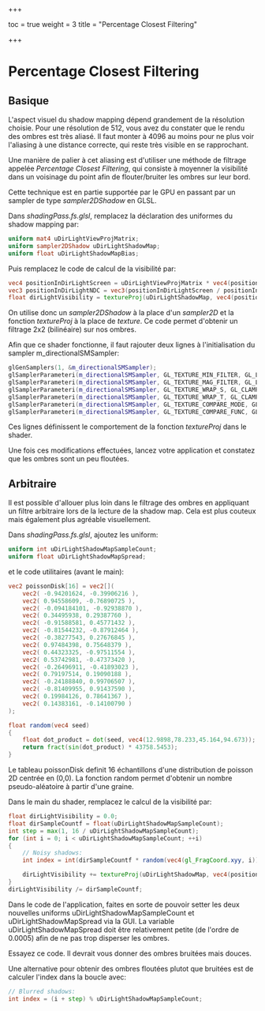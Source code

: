 +++

toc = true
weight = 3
title = "Percentage Closest Filtering"

+++

# Percentage Closest Filtering

## Basique

L'aspect visuel du shadow mapping dépend grandement de la résolution choisie. Pour une résolution de 512, vous avez du constater que le rendu des ombres est très aliasé. Il faut monter à 4096 au moins pour ne plus voir l'aliasing à une distance correcte, qui reste très visible en se rapprochant.

Une manière de palier à cet aliasing est d'utiliser une méthode de filtrage appelée *Percentage Closest Filtering*, qui consiste à moyenner la visibilité dans un voisinage du point afin de flouter/bruiter les ombres sur leur bord.

Cette technique est en partie supportée par le GPU en passant par un sampler de type *sampler2DShadow* en GLSL.

Dans *shadingPass.fs.glsl*, remplacez la déclaration des uniformes du shadow mapping par:

```glsl
uniform mat4 uDirLightViewProjMatrix;
uniform sampler2DShadow uDirLightShadowMap;
uniform float uDirLightShadowMapBias;
```

Puis remplacez le code de calcul de la visibilité par:

```glsl
vec4 positionInDirLightScreen = uDirLightViewProjMatrix * vec4(position, 1); // Compute fragment position in NDC space of light
vec3 positionInDirLightNDC = vec3(positionInDirLightScreen / positionInDirLightScreen.w) * 0.5 + 0.5; // Homogeneize + put between 0 and 1
float dirLightVisibility = textureProj(uDirLightShadowMap, vec4(positionInDirLightNDC.xy, positionInDirLightNDC.z - uDirLightShadowMapBias, 1.0), 0.0);
```

On utilise donc un *sampler2DShadow* à la place d'un *sampler2D* et la fonction *textureProj* à la place de *texture*. Ce code permet d'obtenir un filtrage 2x2 (bilinéaire) sur nos ombres.

Afin que ce shader fonctionne, il faut rajouter deux lignes à l'initialisation du sampler m_directionalSMSampler:

```cpp
glGenSamplers(1, &m_directionalSMSampler);
glSamplerParameteri(m_directionalSMSampler, GL_TEXTURE_MIN_FILTER, GL_LINEAR);
glSamplerParameteri(m_directionalSMSampler, GL_TEXTURE_MAG_FILTER, GL_LINEAR);
glSamplerParameteri(m_directionalSMSampler, GL_TEXTURE_WRAP_S, GL_CLAMP_TO_BORDER);
glSamplerParameteri(m_directionalSMSampler, GL_TEXTURE_WRAP_T, GL_CLAMP_TO_BORDER);
glSamplerParameteri(m_directionalSMSampler, GL_TEXTURE_COMPARE_MODE, GL_COMPARE_REF_TO_TEXTURE); // Cette ligne
glSamplerParameteri(m_directionalSMSampler, GL_TEXTURE_COMPARE_FUNC, GL_LEQUAL) // Et celle ci;
```

Ces lignes définissent le comportement de la fonction *textureProj* dans le shader.

Une fois ces modifications effectuées, lancez votre application et constatez que les ombres sont un peu floutées.

## Arbitraire

Il est possible d'allouer plus loin dans le filtrage des ombres en appliquant un filtre arbitraire lors de la lecture de la shadow map. Cela est plus couteux mais également plus agréable visuellement.

Dans *shadingPass.fs.glsl*, ajoutez les uniform:

```glsl
uniform int uDirLightShadowMapSampleCount;
uniform float uDirLightShadowMapSpread;
```

et le code utilitaires (avant le main):

```glsl
vec2 poissonDisk[16] = vec2[](
    vec2( -0.94201624, -0.39906216 ),
    vec2( 0.94558609, -0.76890725 ),
    vec2( -0.094184101, -0.92938870 ),
    vec2( 0.34495938, 0.29387760 ),
    vec2( -0.91588581, 0.45771432 ),
    vec2( -0.81544232, -0.87912464 ),
    vec2( -0.38277543, 0.27676845 ),
    vec2( 0.97484398, 0.75648379 ),
    vec2( 0.44323325, -0.97511554 ),
    vec2( 0.53742981, -0.47373420 ),
    vec2( -0.26496911, -0.41893023 ),
    vec2( 0.79197514, 0.19090188 ),
    vec2( -0.24188840, 0.99706507 ),
    vec2( -0.81409955, 0.91437590 ),
    vec2( 0.19984126, 0.78641367 ),
    vec2( 0.14383161, -0.14100790 )
);

float random(vec4 seed)
{
    float dot_product = dot(seed, vec4(12.9898,78.233,45.164,94.673));
    return fract(sin(dot_product) * 43758.5453);
}
```

Le tableau poissonDisk definit 16 échantillons d'une distribution de poisson 2D centrée en (0,0). La fonction random permet d'obtenir un nombre pseudo-aléatoire à partir d'une graine.

Dans le main du shader, remplacez le calcul de la visibilité par:

```glsl
float dirLightVisibility = 0.0;
float dirSampleCountf = float(uDirLightShadowMapSampleCount);
int step = max(1, 16 / uDirLightShadowMapSampleCount);
for (int i = 0; i < uDirLightShadowMapSampleCount; ++i)
{
    // Noisy shadows:
    int index = int(dirSampleCountf * random(vec4(gl_FragCoord.xyy, i))) % uDirLightShadowMapSampleCount;

    dirLightVisibility += textureProj(uDirLightShadowMap, vec4(positionInDirLightNDC.xy + uDirLightShadowMapSpread * poissonDisk[index], positionInDirLightNDC.z - uDirLightShadowMapBias, 1.0), 0.0);
}
dirLightVisibility /= dirSampleCountf;
```

Dans le code de l'application, faites en sorte de pouvoir setter les deux nouvelles uniforms uDirLightShadowMapSampleCount et uDirLightShadowMapSpread via la GUI. La variable uDirLightShadowMapSpread doit être relativement petite (de l'ordre de 0.0005) afin de ne pas trop disperser les ombres.

Essayez ce code. Il devrait vous donner des ombres bruitées mais douces.

Une alternative pour obtenir des ombres floutées plutot que bruitées est de calculer l'index dans la boucle avec:

```glsl
// Blurred shadows:
int index = (i + step) % uDirLightShadowMapSampleCount;
```